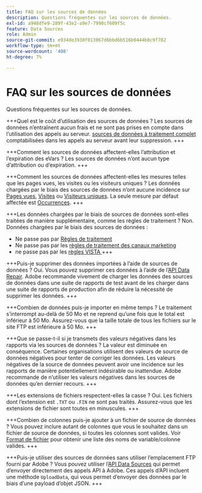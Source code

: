 ```yaml
---
title: FAQ sur les sources de données
description: Questions fréquentes sur les sources de données.
exl-id: a948dfe9-289f-43e2-a9e7-7990cf609f5c
feature: Data Sources
role: Admin
source-git-commit: e934de3938f013067d6bbd6b516b0444b0c9f782
workflow-type: tm+mt
source-wordcount: '408'
ht-degree: 7%

---
```


# FAQ sur les sources de données

Questions fréquentes sur les sources de données.

+++Quel est le coût d’utilisation des sources de données ?
Les sources de données n’entraînent aucun frais et ne sont pas prises en compte dans l’utilisation des appels au serveur. [sources de données à traitement complet](full-processing-eol.md) comptabilisées dans les appels au serveur avant leur suppression.
+++

+++Comment les sources de données affectent-elles l’attribution et l’expiration des eVars ?
Les sources de données n’ont aucun type d’attribution ou d’expiration.
+++

+++Comment les sources de données affectent-elles les mesures telles que les pages vues, les visites ou les visiteurs uniques ?
Les données chargées par le biais des sources de données n’ont aucune incidence sur [Pages vues](/help/components/metrics/page-views.md), [Visites](/help/components/metrics/visits.md) ou [Visiteurs uniques](/help/components/metrics/unique-visitors.md). La seule mesure par défaut affectée est [Occurrences](/help/components/metrics/occurrences.md).
+++

+++Les données chargées par le biais de sources de données sont-elles traitées de manière supplémentaire, comme les règles de traitement ?
Non. Données chargées par le biais des sources de données :

* Ne passe pas par [Règles de traitement](/help/admin/tools/manage-rs/edit-settings/general/processing-rules/pr-overview.md)
* Ne passe pas par les [règles de traitement des canaux marketing](/help/admin/tools/manage-rs/edit-settings/marketing-channels/mc-proc-rules.md)
* ne passe pas par les [ règles VISTA ](/help/technotes/vista.md)
+++

+++Puis-je supprimer des données importées à l’aide de sources de données ?
Oui. Vous pouvez supprimer ces données à l’aide de l’[API Data Repair](https://developer.adobe.com/analytics-apis/docs/2.0/guides/endpoints/data-repair/?lang=fr). Adobe recommande vivement de charger les données des sources de données dans une suite de rapports de test avant de les charger dans une suite de rapports de production afin de réduire la nécessité de supprimer les données.
+++

+++Combien de données puis-je importer en même temps ? 
Le traitement s’interrompt au-delà de 50 Mo et ne reprend qu’une fois que le total est inférieur à 50 Mo. Assurez-vous que la taille totale de tous les fichiers sur le site FTP est inférieure à 50 Mo.
+++

+++Que se passe-t-il si je transmets des valeurs négatives dans les rapports via les sources de données ?
La valeur est diminuée en conséquence. Certaines organisations utilisent des valeurs de source de données négatives pour tenter de corriger les données. Les valeurs négatives de la source de données peuvent avoir une incidence sur les rapports de manière potentiellement indésirable ou inattendue. Adobe recommande de n’utiliser les valeurs négatives dans les sources de données qu’en dernier recours.
+++

+++Les extensions de fichiers respectent-elles la casse ?
Oui. Les fichiers dont l’extension est `.TXT` ou `.FIN` ne sont pas traités. Assurez-vous que les extensions de fichier sont toutes en minuscules.
+++

+++Combien de colonnes puis-je ajouter à un fichier de source de données ?
Vous pouvez inclure autant de colonnes que vous le souhaitez dans un fichier de source de données, si toutes les colonnes sont valides. Voir [Format de fichier](file-format.md) pour obtenir une liste des noms de variable/colonne valides.
+++

+++Puis-je utiliser des sources de données sans utiliser l’emplacement FTP fourni par Adobe ?
Vous pouvez utiliser l’[API Data Sources](https://developer.adobe.com/analytics-apis/docs/1.4/guides/data-sources/) qui permet d’envoyer directement des appels API à Adobe. Ces appels d’API incluent une méthode `UploadData`, qui vous permet d’envoyer des données par le biais d’une payload d’objet JSON.
+++

